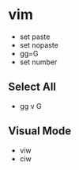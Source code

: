 # vim

- set paste
- set nopaste
- gg=G
- set number

## Select All

- gg v G

## Visual Mode

- viw
- ciw
